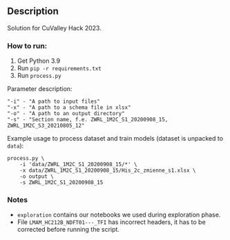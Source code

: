 ## Description
Solution for CuValley Hack 2023.
### How to run:
1. Get Python 3.9
2. Run `pip -r requirements.txt`
3. Run `process.py`

Parameter description:
```
"-i" - "A path to input files"
"-x" - "A path to a schema file in xlsx"
"-o" - "A path to an output directory"
"-s" - "Section name, f.e. ZWRL_1M2C_S1_20200908_15, ZWRL_1M2C_S3_20210805_12"
```
Example usage to process dataset and train models (dataset is unpacked to `data`):
```
process.py \
    -i 'data/ZWRL_1M2C_S1_20200908_15/*' \
    -x data/ZWRL_1M2C_S1_20200908_15/His_2c_zmienne_s1.xlsx \
    -o output \
    -s ZWRL_1M2C_S1_20200908_15
```

### Notes
* `exploration` contains our notebooks we used during exploration phase.  
* File `LMAM_HC212B_NDFT01---_TFI` has incorrect headers, it has to be corrected before running the script.